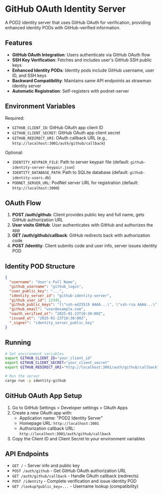 # GitHub OAuth Identity Server

A POD2 identity server that uses GitHub OAuth for verification, providing enhanced identity PODs with GitHub-verified information.

## Features

- **GitHub OAuth Integration**: Users authenticate via GitHub OAuth flow
- **SSH Key Verification**: Fetches and includes user's GitHub SSH public keys
- **Enhanced Identity PODs**: Identity pods include GitHub username, user ID, and SSH keys
- **Backward Compatibility**: Maintains same API endpoints as strawman identity server
- **Automatic Registration**: Self-registers with podnet-server

## Environment Variables

Required:
- `GITHUB_CLIENT_ID`: GitHub OAuth app client ID
- `GITHUB_CLIENT_SECRET`: GitHub OAuth app client secret  
- `GITHUB_REDIRECT_URI`: OAuth callback URL (e.g., `http://localhost:3001/auth/github/callback`)

Optional:
- `IDENTITY_KEYPAIR_FILE`: Path to server keypair file (default: `github-identity-server-keypair.json`)
- `IDENTITY_DATABASE_PATH`: Path to SQLite database (default: `github-identity-users.db`)
- `PODNET_SERVER_URL`: PodNet server URL for registration (default: `http://localhost:3000`)

## OAuth Flow

1. **POST /auth/github**: Client provides public key and full name, gets GitHub authorization URL
2. **User visits GitHub**: User authenticates with GitHub and authorizes the app
3. **GET /auth/github/callback**: GitHub redirects back with authorization code
4. **POST /identity**: Client submits code and user info, server issues identity POD

## Identity POD Structure

```json
{
  "username": "User's Full Name",
  "github_username": "github_login", 
  "user_public_key": "...",
  "identity_server_id": "github-identity-server",
  "github_user_id": 12345,
  "github_public_keys": "[\"ssh-ed25519 AAAA...\", \"ssh-rsa AAAA...\"]",
  "github_email": "user@example.com",
  "oauth_verified_at": "2025-01-23T10:30:00Z",
  "issued_at": "2025-01-23T10:30:00Z",
  "_signer": "identity_server_public_key"
}
```

## Running

```bash
# Set environment variables
export GITHUB_CLIENT_ID="your_client_id"
export GITHUB_CLIENT_SECRET="your_client_secret" 
export GITHUB_REDIRECT_URI="http://localhost:3001/auth/github/callback"

# Run the server
cargo run -p identity-github
```

## GitHub OAuth App Setup

1. Go to GitHub Settings > Developer settings > OAuth Apps
2. Create a new OAuth app with:
   - Application name: "POD2 Identity Server"
   - Homepage URL: `http://localhost:3001`
   - Authorization callback URL: `http://localhost:3001/auth/github/callback`
3. Copy the Client ID and Client Secret to your environment variables

## API Endpoints

- `GET /` - Server info and public key
- `POST /auth/github` - Get GitHub OAuth authorization URL
- `GET /auth/github/callback` - Handle OAuth callback (redirects)
- `POST /identity` - Complete verification and issue identity POD
- `GET /lookup?public_key=...` - Username lookup (compatibility)